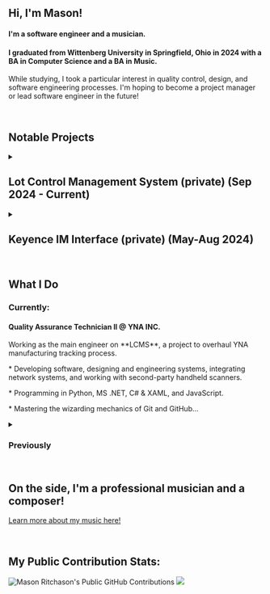 <div align=left>
   <h2>Hi, I'm Mason!</h2>
   <h4>I'm a software engineer and a musician.</h4>
   <h4>I graduated from Wittenberg University in Springfield, Ohio in 2024 with a BA in Computer Science and a BA in Music.</h4>
   <p>
      While studying, I took a particular interest in quality control, design, and software engineering processes.
      I'm hoping to become a project manager or lead software engineer in the future!
   </p>
</div>
&nbsp
<div align=left>
   <h2>Notable Projects</h2>
   <details>
      <summary><h2>Lot Control Management System (private) (Sep 2024 - Current)</h2></summary>
         <h4>About</h4>
         <p>
Lot Control Management System (LCMS) is a new, all-encompasing system that enables digital lot-tracing data management at YNA. With LCMS, YNA is able to store and interact with lot-tracing data from every in-house             production process. Starting at the raw material stage, LCMS creates long-form chains of data that trace information from each process station. 

Lot-tracing data can be viewed, extracted, and manipulated to assist in part problem management. LCMS eliminates costly paper records, allows timely lot-tracing, and cuts back on problematic human error.

LCMS is a 3-part [Distributed System](https://stackoverflow.com/questions/72763123/what-is-meant-by-distributed-system)* that consists of the **LCMS Client**, and **LCMS WIP Printer** applications, and the **LCMS Watcher** service.
         </p>
         <h4>LCMS Client (Application)</h4>
         <p>[see repository >](https://github.com/masonritchason/lcms-client)</p>
         <p>
A feature-rich application that provides a window into the LCMS database. Allows associates to view, manage, and manipulate lot-tracing data in many ways. Using fast, configurable search algorithms, users can quickly and easily find problem part ranges. With the built-in reporting tools, users can export organized, limited datasets that can be used in a wide range of applications. Manipulating, scrapping, and deleting lot-trace information is easy with LCMS Client's intuituve Label Recreation function.
         </p>
         <h4>LCMS WIP Printer (Application)</h4>
         <p>[see repository >](https://github.com/masonritchason/lcms-wip-printer)</p>
         <p>
Low-level, high-security printing software used to produce lot-tracing labels. These labels are applied to in-house, in-process parts.
         </p>
         <h4>LCMS Watcher (Service)</h4>
         <p>[see repository >](https://github.com/masonritchason/lcms-watcher)</p>
         <p>
WinService-style program that processes scan results from YNA's fleet of production floor handheld scanners. Reads, formats, processes, and inserts new Label scans into the LCMS database.
         </p>
   </details>
   <details>
      <summary><h2>Keyence IM Interface (private) (May-Aug 2024)</h2></summary>
         <p>
            API and data processing system used to link two disparate processes. 
            Cuts manual data-entry out of key workflows and improves accuracy.
         </p>
   </details>
</div>
&nbsp
<div align=left>
   <h2>What I Do</h2>
   <h3>Currently:</h3>
   <h4>Quality Assurance Technician II @ YNA INC.</h4>
   <p>
      Working as the main engineer on **LCMS**, a project to overhaul YNA manufacturing tracking process.
   </p>
   <p>
      * Developing software, designing and engineering systems, integrating network systems, and working with second-party handheld scanners.
   </p>
   <p>
      * Programming in Python, MS .NET, C# & XAML, and JavaScript.
   </p>
   <p>
      * Mastering the wizarding mechanics of Git and GitHub...
   </p>
   <details>
      <summary><h3>Previously</h3></summary>
         <h4>Intern with Yamada North America, INC. in their Quality Assurance department.</h4>
         <p>
            * Worked with digital document management solutions to improve manufacturing workflows.
         </p>
         <p>
            * Programmed in Python and worked with APIs and JSON.
         </p>
   </details>
</div>
&nbsp
<div align=left>
   <h2>On the side, I'm a professional musician and a composer!</h2>
   <p>
      <a href=https://www.masonritchason.com>
         Learn more about my music here!
      </a>
   </p>
</div>
&nbsp
<div align=left>
   <h2>My Public Contribution Stats:</h2>
   <img alt="Mason Ritchason's Public GitHub Contributions" src="https://streak-stats.demolab.com/?user=masonritchason">
   <img src="https://github-readme-stats.vercel.app/api/top-langs/?username=masonritchason"/>
</div>
   
   <!---
   masonritchason/masonritchason is a ✨ special ✨ repository because its `README.md` (this file) appears on your GitHub profile.
   You can click the Preview link to take a look at your changes.
   --->
